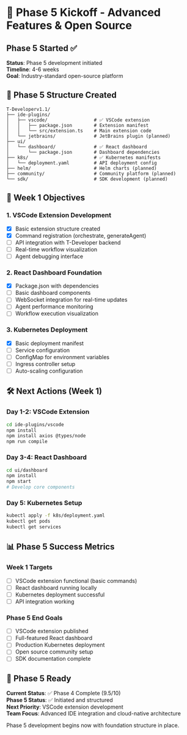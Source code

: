 # 🚀 Phase 5 Kickoff - Advanced Features & Open Source

## Phase 5 Started ✅

**Status**: Phase 5 development initiated  
**Timeline**: 4-6 weeks  
**Goal**: Industry-standard open-source platform

## 📁 Phase 5 Structure Created

```
T-Developerv1.1/
├── ide-plugins/
│   ├── vscode/                 # ✅ VSCode extension
│   │   ├── package.json        # Extension manifest
│   │   └── src/extension.ts    # Main extension code
│   └── jetbrains/              # JetBrains plugin (planned)
├── ui/
│   └── dashboard/              # ✅ React dashboard
│       └── package.json        # Dashboard dependencies
├── k8s/                        # ✅ Kubernetes manifests
│   └── deployment.yaml         # API deployment config
├── helm/                       # Helm charts (planned)
├── community/                  # Community platform (planned)
└── sdk/                        # SDK development (planned)
```

## 🎯 Week 1 Objectives

### 1. VSCode Extension Development
- [x] Basic extension structure created
- [x] Command registration (orchestrate, generateAgent)
- [ ] API integration with T-Developer backend
- [ ] Real-time workflow visualization
- [ ] Agent debugging interface

### 2. React Dashboard Foundation
- [x] Package.json with dependencies
- [ ] Basic dashboard components
- [ ] WebSocket integration for real-time updates
- [ ] Agent performance monitoring
- [ ] Workflow execution visualization

### 3. Kubernetes Deployment
- [x] Basic deployment manifest
- [ ] Service configuration
- [ ] ConfigMap for environment variables
- [ ] Ingress controller setup
- [ ] Auto-scaling configuration

## 🛠 Next Actions (Week 1)

### Day 1-2: VSCode Extension
```bash
cd ide-plugins/vscode
npm install
npm install axios @types/node
npm run compile
```

### Day 3-4: React Dashboard
```bash
cd ui/dashboard
npm install
npm start
# Develop core components
```

### Day 5: Kubernetes Setup
```bash
kubectl apply -f k8s/deployment.yaml
kubectl get pods
kubectl get services
```

## 📊 Phase 5 Success Metrics

### Week 1 Targets
- [ ] VSCode extension functional (basic commands)
- [ ] React dashboard running locally
- [ ] Kubernetes deployment successful
- [ ] API integration working

### Phase 5 End Goals
- [ ] VSCode extension published
- [ ] Full-featured React dashboard
- [ ] Production Kubernetes deployment
- [ ] Open source community setup
- [ ] SDK documentation complete

## 🚀 Phase 5 Ready

**Current Status**: ✅ Phase 4 Complete (9.5/10)  
**Phase 5 Status**: ✅ Initiated and structured  
**Next Priority**: VSCode extension development  
**Team Focus**: Advanced IDE integration and cloud-native architecture

Phase 5 development begins now with foundation structure in place.
